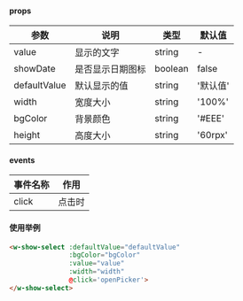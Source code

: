#### props

|参数|说明|类型|默认值|
|-|-|-|-|
|value|显示的文字|string|-|
|showDate|是否显示日期图标|boolean|false|
|defaultValue|默认显示的值|string|'默认值'|
|width|宽度大小|string|'100%'|
|bgColor|背景颜色|string|'#EEE'|
|height|高度大小|string|'60rpx'|


#### events

|事件名称|作用|
|-|-|
|click|点击时|


#### 使用举例

```html
<w-show-select :defaultValue="defaultValue" 
               :bgColor="bgColor" 
               :value="value" 
               :width="width"
               @click='openPicker'>
</w-show-select>
```